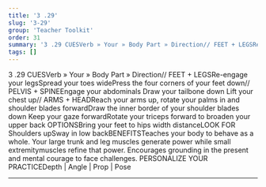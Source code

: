 ```yaml
---
title: '3 .29'
slug: '3-29'
group: 'Teacher Toolkit'
order: 31
summary: '3 .29 CUESVerb » Your » Body Part » Direction// FEET + LEGSRe-engage your legsSpread your toes widePress the four corners of your feet down// PELVIS + SPINEEngage your abdominals D'
tags: []
---
```


3 .29
CUESVerb » Your » Body Part » Direction// FEET + LEGSRe-engage your legsSpread your toes widePress the four corners of your feet down// PELVIS + SPINEEngage your abdominals Draw your tailbone down Lift your chest up// ARMS + HEADReach your arms up, rotate your palms in and shoulder blades forwardDraw the inner border of your shoulder blades down Keep your gaze forwardRotate your triceps forward to broaden your upper back
OPTIONSBring your feet to hips width distanceLOOK FOR Shoulders upSway in low backBENEFITSTeaches your body to behave as a whole. Your large trunk and leg muscles generate power while small extremitymuscles refine that power. Encourages grounding in the present and mental courage to face challenges.
PERSONALIZE YOUR PRACTICEDepth | Angle | Prop | Pose

---

